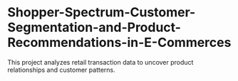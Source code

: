 # Shopper-Spectrum-Customer-Segmentation-and-Product-Recommendations-in-E-Commerces
This project analyzes retail transaction data to uncover product relationships and customer patterns. 
